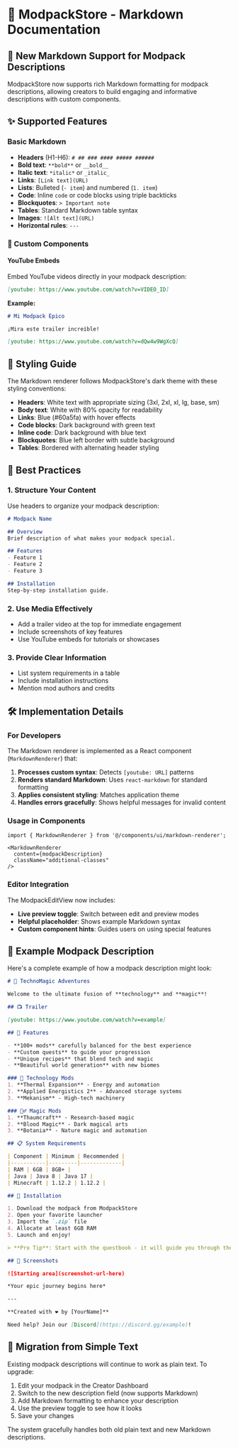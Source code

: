 # 📝 ModpackStore - Markdown Documentation

## 🚀 New Markdown Support for Modpack Descriptions

ModpackStore now supports rich Markdown formatting for modpack descriptions, allowing creators to build engaging and informative descriptions with custom components.

## ✨ Supported Features

### Basic Markdown
- **Headers** (H1-H6): `# ## ### #### ##### ######`
- **Bold text**: `**bold**` or `__bold__`
- **Italic text**: `*italic*` or `_italic_`
- **Links**: `[Link text](URL)`
- **Lists**: Bulleted (`- item`) and numbered (`1. item`)
- **Code**: Inline `code` or code blocks using triple backticks
- **Blockquotes**: `> Important note`
- **Tables**: Standard Markdown table syntax
- **Images**: `![Alt text](URL)`
- **Horizontal rules**: `---`

### 🎥 Custom Components

#### YouTube Embeds
Embed YouTube videos directly in your modpack description:

```markdown
[youtube: https://www.youtube.com/watch?v=VIDEO_ID]
```

**Example:**
```markdown
# Mi Modpack Épico

¡Mira este trailer increíble!

[youtube: https://www.youtube.com/watch?v=dQw4w9WgXcQ]
```

## 🎨 Styling Guide

The Markdown renderer follows ModpackStore's dark theme with these styling conventions:

- **Headers**: White text with appropriate sizing (3xl, 2xl, xl, lg, base, sm)
- **Body text**: White with 80% opacity for readability
- **Links**: Blue (#60a5fa) with hover effects
- **Code blocks**: Dark background with green text
- **Inline code**: Dark background with blue text
- **Blockquotes**: Blue left border with subtle background
- **Tables**: Bordered with alternating header styling

## 📖 Best Practices

### 1. Structure Your Content
Use headers to organize your modpack description:

```markdown
# Modpack Name

## Overview
Brief description of what makes your modpack special.

## Features
- Feature 1
- Feature 2
- Feature 3

## Installation
Step-by-step installation guide.
```

### 2. Use Media Effectively
- Add a trailer video at the top for immediate engagement
- Include screenshots of key features
- Use YouTube embeds for tutorials or showcases

### 3. Provide Clear Information
- List system requirements in a table
- Include installation instructions
- Mention mod authors and credits

## 🛠️ Implementation Details

### For Developers

The Markdown renderer is implemented as a React component (`MarkdownRenderer`) that:

1. **Processes custom syntax**: Detects `[youtube: URL]` patterns
2. **Renders standard Markdown**: Uses `react-markdown` for standard formatting
3. **Applies consistent styling**: Matches application theme
4. **Handles errors gracefully**: Shows helpful messages for invalid content

### Usage in Components

```tsx
import { MarkdownRenderer } from '@/components/ui/markdown-renderer';

<MarkdownRenderer 
  content={modpackDescription} 
  className="additional-classes"
/>
```

### Editor Integration

The ModpackEditView now includes:
- **Live preview toggle**: Switch between edit and preview modes
- **Helpful placeholder**: Shows example Markdown syntax
- **Custom component hints**: Guides users on using special features

## 📝 Example Modpack Description

Here's a complete example of how a modpack description might look:

```markdown
# 🚀 TechnoMagic Adventures

Welcome to the ultimate fusion of **technology** and **magic**!

## 📺 Trailer

[youtube: https://www.youtube.com/watch?v=example]

## 🌟 Features

- **100+ mods** carefully balanced for the best experience
- **Custom quests** to guide your progression
- **Unique recipes** that blend tech and magic
- **Beautiful world generation** with new biomes

### 🔬 Technology Mods
1. **Thermal Expansion** - Energy and automation
2. **Applied Energistics 2** - Advanced storage systems
3. **Mekanism** - High-tech machinery

### 🧙‍♂️ Magic Mods
1. **Thaumcraft** - Research-based magic
2. **Blood Magic** - Dark magical arts
3. **Botania** - Nature magic and automation

## 📋 System Requirements

| Component | Minimum | Recommended |
|-----------|---------|-------------|
| RAM | 6GB | 8GB+ |
| Java | Java 8 | Java 17 |
| Minecraft | 1.12.2 | 1.12.2 |

## 🔧 Installation

1. Download the modpack from ModpackStore
2. Open your favorite launcher
3. Import the `.zip` file
4. Allocate at least 6GB RAM
5. Launch and enjoy!

> **Pro Tip**: Start with the questbook - it will guide you through the basics!

## 📸 Screenshots

![Starting area](screenshot-url-here)

*Your epic journey begins here*

---

**Created with ❤️ by [YourName]**

Need help? Join our [Discord](https://discord.gg/example)!
```

## 🔄 Migration from Simple Text

Existing modpack descriptions will continue to work as plain text. To upgrade:

1. Edit your modpack in the Creator Dashboard
2. Switch to the new description field (now supports Markdown)
3. Add Markdown formatting to enhance your description
4. Use the preview toggle to see how it looks
5. Save your changes

The system gracefully handles both old plain text and new Markdown descriptions.